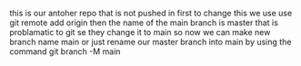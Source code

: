this is our antoher repo that is not pushed in first  to change this we use use git remote add origin <link> then the  name of the main branch is master that is problamatic to git se they change it to main so now we can make new branch name main or just rename our master branch into main by using the command
git branch -M main
